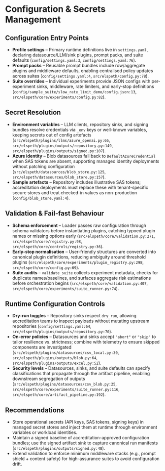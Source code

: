 # Configuration & Secrets Management

## Configuration Entry Points
- **Profile settings** – Primary runtime definitions live in `settings.yaml`, declaring datasource/LLM/sink plugins, prompt packs, and suite defaults (`config/settings.yaml:3`, `config/settings.yaml:76`).
- **Prompt packs** – Reusable prompt bundles include row/aggregate plugins and middleware defaults, enabling centralised policy updates across suites (`config/settings.yaml:4`, `src/elspeth/config.py:78`).
- **Suite overrides** – Individual experiments provide JSON configs with per-experiment sinks, middleware, rate limiters, and early-stop definitions (`config/sample_suite/slow_rate_limit_demo/config.json:13`, `src/elspeth/core/experiments/config.py:82`).

## Secret Resolution
- **Environment variables** – LLM clients, repository sinks, and signing bundles resolve credentials via `_env` keys or well-known variables, keeping secrets out of config artefacts (`src/elspeth/plugins/llms/azure_openai.py:66`, `src/elspeth/plugins/outputs/repository.py:149`, `src/elspeth/plugins/outputs/signed.py:107`).
- **Azure identity** – Blob datasources fall back to `DefaultAzureCredential` when SAS tokens are absent, supporting managed identity deployments without patching configuration (`src/elspeth/datasources/blob_store.py:125`, `src/elspeth/datasources/blob_store.py:157`).
- **Sample artefacts** – Repository includes illustrative SAS tokens; accreditation deployments must replace these with tenant-specific secure stores and treat checked-in values as non-production (`config/blob_store.yaml:4`).

## Validation & Fail-fast Behaviour
- **Schema enforcement** – Loader passes raw configuration through schema validators before instantiating plugins, catching typoed plugin names or missing options early (`src/elspeth/core/validation.py:271`, `src/elspeth/core/registry.py:98`, `src/elspeth/core/controls/registry.py:36`).
- **Early-stop normalisation** – User-friendly structures are converted into canonical plugin definitions, reducing ambiguity around threshold plugins (`src/elspeth/core/experiments/plugin_registry.py:298`, `src/elspeth/core/config.py:69`).
- **Suite audits** – `validate_suite` collects experiment metadata, checks for duplicate names/baselines, and surfaces aggregate risk estimations before orchestration begins (`src/elspeth/core/validation.py:407`, `src/elspeth/core/experiments/suite_runner.py:74`).

## Runtime Configuration Controls
- **Dry-run toggles** – Repository sinks respect `dry_run`, allowing accreditation teams to inspect payloads without mutating upstream repositories (`config/settings.yaml:64`, `src/elspeth/plugins/outputs/repository.py:70`).
- **On-error policies** – Datasources and sinks accept `"abort"` or `"skip"` to tailor resilience vs. strictness; combine with telemetry to ensure skipped components are investigated (`src/elspeth/plugins/datasources/csv_local.py:30`, `src/elspeth/plugins/outputs/blob.py:64`, `src/elspeth/plugins/outputs/excel.py:52`).
- **Security levels** – Datasources, sinks, and suite defaults can specify classifications that propagate through the artifact pipeline, enabling downstream segregation of outputs (`src/elspeth/plugins/datasources/csv_blob.py:25`, `src/elspeth/core/experiments/suite_runner.py:116`, `src/elspeth/core/artifact_pipeline.py:192`).

## Recommendations
- Store operational secrets (API keys, SAS tokens, signing keys) in managed secret stores and inject them at runtime through environment variables or workload identities.
- Maintain a signed baseline of accreditation-approved configuration bundles; use the signed artifact sink to capture canonical run manifests (`src/elspeth/plugins/outputs/signed.py:48`).
- Extend validation to enforce minimum middleware stacks (e.g., prompt shield + content safety) for high-assurance suites to avoid configuration drift.
